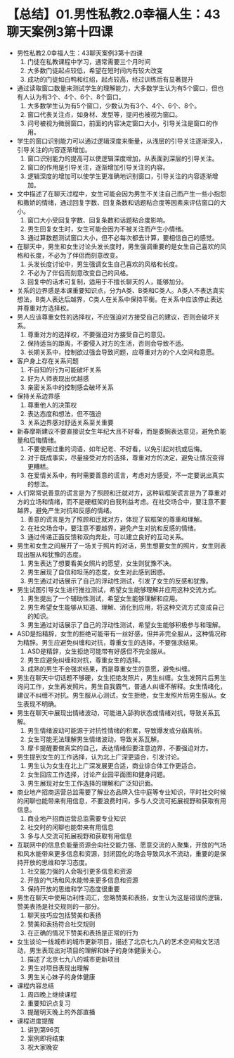 # 【总结】01.男性私教2.0幸福人生：43聊天案例3第十四课

-   男性私教2.0幸福人生：43聊天案例3第十四课
    1.  门徒在私教课程中学习，通常需要三个月时间
    2.  大多数门徒起点较低，希望在短时间内有较大改变
    3.  成功的门徒如白鸭和红绍，起点较高，经过训练后有显著提升
-   通过读取窗口数量来测试学生的理解能力，大多数学生认为有5个窗口，但也有人认为有3个、4个、6个、8个窗口。
    1.  大多数学生认为有5个窗口，少数认为有3个、4个、6个、8个。
    2.  窗口代表关注点，如身材、发型等，提问也被视为窗口。
    3.  问号被视为微弱窗口，前面的内容决定窗口大小，引导关注是窗口的作用。
-   学生的窗口识别能力可以通过逻辑深度来衡量，从浅层的引导关注逐渐深入，引导关注的内容逐渐增加。
    1.  窗口识别能力的提高可以使逻辑深度增加，从表面到深层的引导关注。
    2.  窗口的作用是引导关注，逐渐增加引导关注的内容。
    3.  逻辑深度的增加可以使学生更准确地识别窗口，引导关注的内容逐渐增加。
-   文中描述了在聊天过程中，女生可能会因为男生不关注自己而产生一些小抱怨和撒娇的情绪，通过回复字数、回复条数和话题粘合度等因素来评估窗口的大小。
    1.  窗口大小受回复字数、回复条数和话题粘合度影响。
    2.  男生回复女生时，女生可能会因为不被关注而产生小情绪。
    3.  通过算数题测试窗口大小，但不必每次都去计算，要相信自己的感觉。
-   在聊天中，男生和女生讨论头发长度时，男生强调重要的是女生自己喜欢的风格和长度，不必为了伴侣而刻意改变。
    1.  头发长度讨论中，男生强调女生自己喜欢的风格和长度。
    2.  不必为了伴侣而刻意改变自己的风格。
    3.  回复中的话术可复制，适用于不擅长聊天的人，能够加分。
-   关系的边界感是本课重要知识点，分为A类、B类和C类人。A类人不表达真实想法，B类人表达后越界，C类人在关系中保持平衡。在关系中应该停止表达并尊重对方选择权。
-   男人应该尊重女性的选择权，不应强迫对方接受自己的建议，否则会破坏关系。
    1.  尊重对方的选择权，不要强迫对方接受自己的意见。
    2.  保持适当的距离，不要侵入对方的生活，否则会导致不适。
    3.  长期关系中，控制欲过强会导致问题，应尊重对方的个人空间和意愿。
-   客户身上存在关系问题
    1.  不自知的行为可能破坏关系
    2.  好为人师表现出优越感
    3.  亲密关系中的控制感会破坏关系
-   保持关系边界感
    1.  尊重他人的决策权
    2.  表达态度和想法，但不强迫
    3.  关系边界感对舒适关系至关重要
-   新春摩斯建议不要直接说女生年纪大且不好看，而是委婉表达意见，避免负能量和后悔情绪。
    1.  不要使用过重的词语，如年纪老、不好看，以免引起对抗或后悔。
    2.  对于既成事实，尽量接受对方的选择，尊重对方的决定，避免让情况变得更糟糕。
    3.  在爱情关系中，有时需要善意的谎言，考虑对方感受，不一定要说出真实的想法。
-   人们常常说善意的谎言是为了照顾和迁就对方，这种软框架谎言是为了尊重对方的立场和情绪，而不是硬框架的自我利益考虑。在社交场合中，要注意不要越界，避免产生对抗和反感的情绪。
    1.  善意的谎言是为了照顾和迁就对方，体现了软框架的尊重和理解。
    2.  在社交场合中，要注意不要越界，避免产生对抗和反感的情绪。
    3.  通过传递正面反馈和双向奔赴，可以建立良好的互动关系。
-   男生和女生之间展开了一场关于照片的对话，男生想要女生的照片，女生则表现出服从和犹豫的态度。
    1.  男生表达了想要看美女照片的愿望，女生则犹豫不决。
    2.  男生展现了自信和坦荡的态度，女生对此感到困惑。
    3.  男生通过对话展示了自己的浮动性测试，引发了女生的反感和犹豫。
-   男生试图引导女生进行推拉测试，希望女生能够理解并应用这种交流方式。
    1.  男生提出了一个辅助性测试，希望女生能够理解和应用。
    2.  男生希望女生能够从知道、理解、消化到应用，将这种交流方式变成自己的知识。
    3.  男生通过对话展示了自己的浮动性测试，希望女生能够积极参与和理解。
-   ASD是指精辞，女生的拒绝可能带有一丝好感，但并非完全服从，这种情况称为精辞。男生应避免纠缠和对抗，尊重女生的选择，不要强求结果。
    1.  ASD是精辞，女生拒绝可能带有好感但不完全服从。
    2.  男生应避免纠缠和对抗，尊重女生的选择。
    3.  成熟的男生不会强求结果，而是尊重女生的意愿，避免纠缠。
-   男生在聊天中切话题不够硬，女生拒绝发照片，男生纠缠。女生发照片后男生询问工作，女生再发照片。男生自我霸气，普通人纠缠不解释。女生情绪化，建议不纠缠不对抗。男生服从心测试，女生拒绝，女生发照片后男生服从。女生表现不明确。
-   男生在聊天中展现出情绪波动，可能进入舔狗状态或情绪对抗，导致关系瓦解。
    1.  男生情绪波动可能源于对抗性情绪的积累，导致爆发或分崩离析。
    2.  女生可能无法理解男生情绪波动，导致关系瓦解。
    3.  摩卡提醒要做真实的自己，表达情绪但要注意边界，不要强迫对方。
-   男生提到女生的工作选择，认为北上广深更适合，引发讨论。
    1.  男生认为女生在北上广深发展更合适，商业综合体工作更适合。
    2.  女生回应工作选择，讨论产业园平面图和健身问题。
    3.  男生展现对女生工作选择的理解和广泛知识面。
-   商业地产招商运营总监需要了解业态品牌入住中庭等专业知识，平时社交时候的闲聊也能带来有用信息，不要浪费时间，多与人交流可拓展视野和获取有用信息。
    1.  商业地产招商运营总监需要专业知识
    2.  社交时的闲聊也能带来有用信息
    3.  多与人交流可拓展视野和获取有用信息
-   互联网中的信息负能量资源会向社交能力强、愿意交流的人聚集，开放的气场和风水能带来更多信息和资源，封闭固化的场会导致风水不流动，重要的是保持开放的思维和学习态度。
    1.  社交能力强的人会吸引更多信息和资源
    2.  开放的气场和风水能带来更多信息和资源
    3.  保持开放的思维和学习态度很重要
-   男生在聊天中使用功利性词汇，忽略赞美和表扬，女生认为这是错误的逻辑，赞美表扬是社交规则的一部分。
    1.  聊天技巧应包括赞美和表扬
    2.  赞美和表扬符合社交规则
    3.  在正确的情况下赞美和表扬是正常的行为
-   女生谈论一线城市的城市更新项目，描述了北京七九八的艺术空间和文艺活动，男生表现出对项目的理解和妹子的身体健康关心。
    1.  描述了北京七九八的城市更新项目
    2.  男生对项目表现出理解
    3.  男生关心妹子的身体健康
-   课程内容总结
    1.  周四晚上继续课程
    2.  重要知识点复习
    3.  提醒明天晚上的外部直播
-   课程进度提醒
    1.  讲到第96页
    2.  案例即将结束
    3.  祝大家晚安